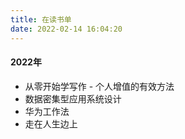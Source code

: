 ```yaml
---
title: 在读书单
date: 2022-02-14 16:04:20
---
```



#### 2022年
- 从零开始学写作 - 个人增值的有效方法
- 数据密集型应用系统设计
- 华为工作法
- 走在人生边上
